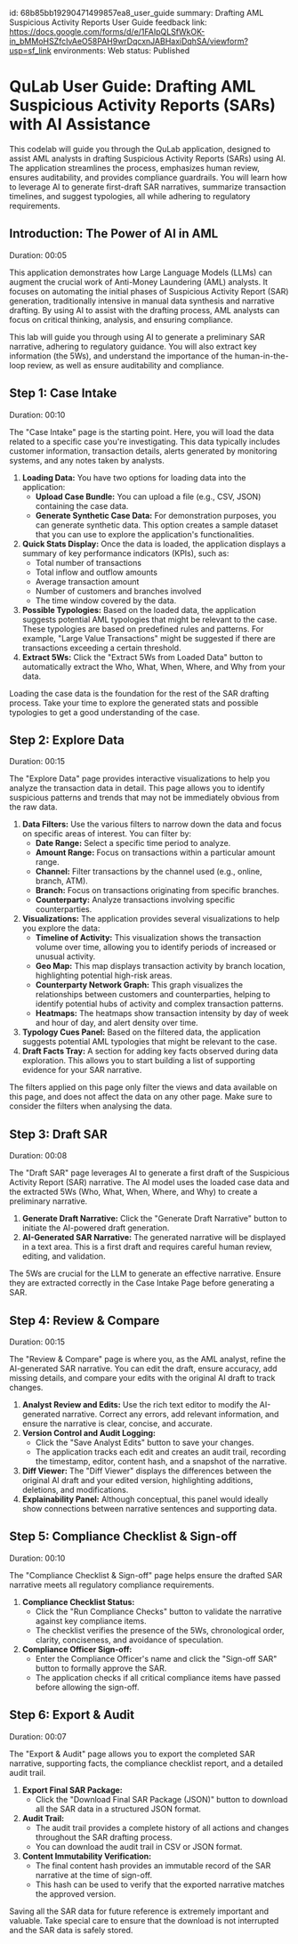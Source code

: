 id: 68b85bb19290471499857ea8_user_guide
summary: Drafting AML Suspicious Activity Reports User Guide
feedback link: https://docs.google.com/forms/d/e/1FAIpQLSfWkOK-in_bMMoHSZfcIvAeO58PAH9wrDqcxnJABHaxiDqhSA/viewform?usp=sf_link
environments: Web
status: Published
# QuLab User Guide: Drafting AML Suspicious Activity Reports (SARs) with AI Assistance

This codelab will guide you through the QuLab application, designed to assist AML analysts in drafting Suspicious Activity Reports (SARs) using AI. The application streamlines the process, emphasizes human review, ensures auditability, and provides compliance guardrails. You will learn how to leverage AI to generate first-draft SAR narratives, summarize transaction timelines, and suggest typologies, all while adhering to regulatory requirements.

## Introduction: The Power of AI in AML

Duration: 00:05

This application demonstrates how Large Language Models (LLMs) can augment the crucial work of Anti-Money Laundering (AML) analysts.  It focuses on automating the initial phases of Suspicious Activity Report (SAR) generation, traditionally intensive in manual data synthesis and narrative drafting. By using AI to assist with the drafting process, AML analysts can focus on critical thinking, analysis, and ensuring compliance.

This lab will guide you through using AI to generate a preliminary SAR narrative, adhering to regulatory guidance. You will also extract key information (the 5Ws), and understand the importance of the human-in-the-loop review, as well as ensure auditability and compliance.

## Step 1: Case Intake

Duration: 00:10

The "Case Intake" page is the starting point. Here, you will load the data related to a specific case you're investigating. This data typically includes customer information, transaction details, alerts generated by monitoring systems, and any notes taken by analysts.

1.  **Loading Data:** You have two options for loading data into the application:
    *   **Upload Case Bundle:**  You can upload a file (e.g., CSV, JSON) containing the case data.
    *   **Generate Synthetic Case Data:**  For demonstration purposes, you can generate synthetic data.  This option creates a sample dataset that you can use to explore the application's functionalities.
2.  **Quick Stats Display:**  Once the data is loaded, the application displays a summary of key performance indicators (KPIs), such as:
    *   Total number of transactions
    *   Total inflow and outflow amounts
    *   Average transaction amount
    *   Number of customers and branches involved
    *   The time window covered by the data.
3.  **Possible Typologies:** Based on the loaded data, the application suggests potential AML typologies that might be relevant to the case. These typologies are based on predefined rules and patterns. For example, "Large Value Transactions" might be suggested if there are transactions exceeding a certain threshold.
4.  **Extract 5Ws:** Click the "Extract 5Ws from Loaded Data" button to automatically extract the Who, What, When, Where, and Why from your data.

<aside class="positive">
Loading the case data is the foundation for the rest of the SAR drafting process. Take your time to explore the generated stats and possible typologies to get a good understanding of the case.
</aside>

## Step 2: Explore Data

Duration: 00:15

The "Explore Data" page provides interactive visualizations to help you analyze the transaction data in detail. This page allows you to identify suspicious patterns and trends that may not be immediately obvious from the raw data.

1.  **Data Filters:**  Use the various filters to narrow down the data and focus on specific areas of interest. You can filter by:
    *   **Date Range:**  Select a specific time period to analyze.
    *   **Amount Range:**  Focus on transactions within a particular amount range.
    *   **Channel:**  Filter transactions by the channel used (e.g., online, branch, ATM).
    *   **Branch:**  Focus on transactions originating from specific branches.
    *   **Counterparty:**  Analyze transactions involving specific counterparties.
2.  **Visualizations:**  The application provides several visualizations to help you explore the data:
    *   **Timeline of Activity:**  This visualization shows the transaction volume over time, allowing you to identify periods of increased or unusual activity.
    *   **Geo Map:** This map displays transaction activity by branch location, highlighting potential high-risk areas.
    *   **Counterparty Network Graph:** This graph visualizes the relationships between customers and counterparties, helping to identify potential hubs of activity and complex transaction patterns.
    *   **Heatmaps:** The heatmaps show transaction intensity by day of week and hour of day, and alert density over time.
3.  **Typology Cues Panel:**  Based on the filtered data, the application suggests potential AML typologies that might be relevant to the case.
4.  **Draft Facts Tray:** A section for adding key facts observed during data exploration. This allows you to start building a list of supporting evidence for your SAR narrative.

<aside class="negative">
The filters applied on this page only filter the views and data available on this page, and does not affect the data on any other page. Make sure to consider the filters when analysing the data.
</aside>

## Step 3: Draft SAR

Duration: 00:08

The "Draft SAR" page leverages AI to generate a first draft of the Suspicious Activity Report (SAR) narrative. The AI model uses the loaded case data and the extracted 5Ws (Who, What, When, Where, and Why) to create a preliminary narrative.

1.  **Generate Draft Narrative:** Click the "Generate Draft Narrative" button to initiate the AI-powered draft generation.
2.  **AI-Generated SAR Narrative:** The generated narrative will be displayed in a text area.  This is a first draft and requires careful human review, editing, and validation.

<aside class="positive">
The 5Ws are crucial for the LLM to generate an effective narrative. Ensure they are extracted correctly in the Case Intake Page before generating a SAR.
</aside>

## Step 4: Review & Compare

Duration: 00:15

The "Review & Compare" page is where you, as the AML analyst, refine the AI-generated SAR narrative. You can edit the draft, ensure accuracy, add missing details, and compare your edits with the original AI draft to track changes.

1.  **Analyst Review and Edits:** Use the rich text editor to modify the AI-generated narrative.  Correct any errors, add relevant information, and ensure the narrative is clear, concise, and accurate.
2.  **Version Control and Audit Logging:**
    *   Click the "Save Analyst Edits" button to save your changes.
    *   The application tracks each edit and creates an audit trail, recording the timestamp, editor, content hash, and a snapshot of the narrative.
3.  **Diff Viewer:** The "Diff Viewer" displays the differences between the original AI draft and your edited version, highlighting additions, deletions, and modifications.
4. **Explainability Panel:** Although conceptual, this panel would ideally show connections between narrative sentences and supporting data.

## Step 5: Compliance Checklist & Sign-off

Duration: 00:10

The "Compliance Checklist & Sign-off" page helps ensure the drafted SAR narrative meets all regulatory compliance requirements.

1.  **Compliance Checklist Status:**
    *   Click the "Run Compliance Checks" button to validate the narrative against key compliance items.
    *   The checklist verifies the presence of the 5Ws, chronological order, clarity, conciseness, and avoidance of speculation.
2.  **Compliance Officer Sign-off:**
    *   Enter the Compliance Officer's name and click the "Sign-off SAR" button to formally approve the SAR.
    *   The application checks if all critical compliance items have passed before allowing the sign-off.

## Step 6: Export & Audit

Duration: 00:07

The "Export & Audit" page allows you to export the completed SAR narrative, supporting facts, the compliance checklist report, and a detailed audit trail.

1.  **Export Final SAR Package:**
    *   Click the "Download Final SAR Package (JSON)" button to download all the SAR data in a structured JSON format.
2.  **Audit Trail:**
    *   The audit trail provides a complete history of all actions and changes throughout the SAR drafting process.
    *   You can download the audit trail in CSV or JSON format.
3.  **Content Immutability Verification:**
    *   The final content hash provides an immutable record of the SAR narrative at the time of sign-off.
    *   This hash can be used to verify that the exported narrative matches the approved version.

<aside class="positive">
Saving all the SAR data for future reference is extremely important and valuable. Take special care to ensure that the download is not interrupted and the SAR data is safely stored.
</aside>
